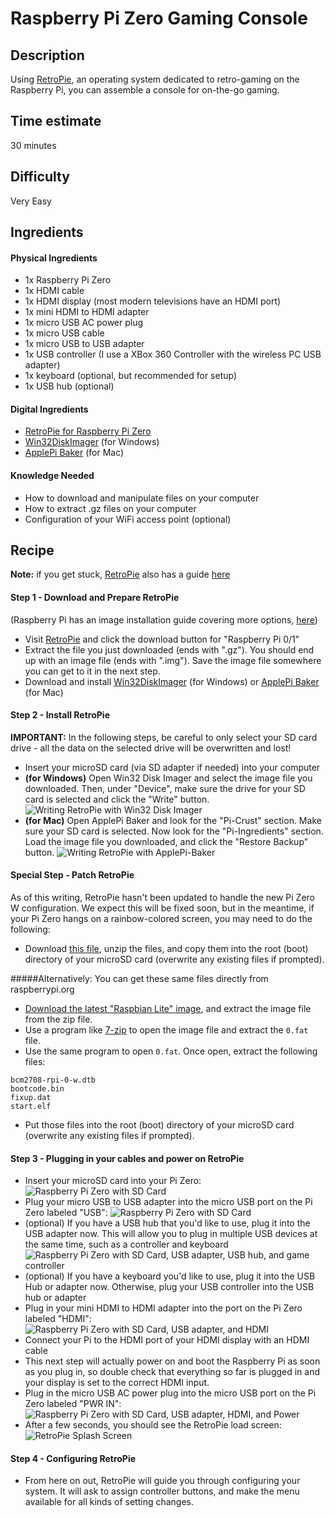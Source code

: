 Raspberry Pi Zero Gaming Console
================================

Description
-------------------
Using [RetroPie][retro-pie-site], an operating system dedicated to retro-gaming on the Raspberry Pi, you can assemble a console for on-the-go gaming.

Time estimate
-------------
30 minutes

Difficulty
----------
Very Easy

Ingredients
-----------
#### Physical Ingredients
- 1x Raspberry Pi Zero
- 1x HDMI cable
- 1x HDMI display (most modern televisions have an HDMI port)
- 1x mini HDMI to HDMI adapter
- 1x micro USB AC power plug
- 1x micro USB cable
- 1x micro USB to USB adapter
- 1x USB controller (I use a XBox 360 Controller with the wireless PC USB adapter)
- 1x keyboard (optional, but recommended for setup)
- 1x USB hub (optional)

#### Digital Ingredients
- [RetroPie for Raspberry Pi Zero][retro-pie-install]
- [Win32DiskImager][win32-disk-imager-download] (for Windows)
- [ApplePi Baker][applepi-baker-download] (for Mac)

#### Knowledge Needed
- How to download and manipulate files on your computer
- How to extract .gz files on your computer
- Configuration of your WiFi access point (optional)

Recipe
------
**Note:** if you get stuck, [RetroPie][retro-pie-site] also has a guide [here][retro-pie-guide]

#### Step 1 - Download and Prepare RetroPie
(Raspberry Pi has an image installation guide covering more options, [here][generic-image-install-guide])

- Visit [RetroPie][retro-pie-download] and click the download button for "Raspberry Pi 0/1"
- Extract the file you just downloaded (ends with ".gz"). You should end up with an image file (ends with ".img"). Save the image file somewhere you can get to it in the next step.
- Download and install [Win32DiskImager][win32-disk-imager-download] (for Windows) or [ApplePi Baker][applepi-baker-download] (for Mac)

#### Step 2 - Install RetroPie
**IMPORTANT:** In the following steps, be careful to only select your SD card drive - all the data on the selected drive will be overwritten and lost!

- Insert your microSD card (via SD adapter if needed) into your computer
- **(for Windows)** Open Win32 Disk Imager and select the image file you downloaded. Then, under "Device", make sure the drive for your SD card is selected and click the "Write" button.
![Writing RetroPie with Win32 Disk Imager](../graphics/Win32DiskImager-retropie.png "Writing RetroPie with Win32 Disk Imager")
- **(for Mac)** Open ApplePi Baker and look for the "Pi-Crust" section. Make sure your SD card is selected. Now look for the "Pi-Ingredients" section. Load the image file you downloaded, and click the "Restore Backup" button.
![Writing RetroPie with ApplePi-Baker](../graphics/ApplePi-Baker-retropie.png "Writing RetroPie with ApplePi-Baker")

#### Special Step - Patch RetroPie
As of this writing, RetroPie hasn't been updated to handle the new Pi Zero W configuration. We expect this will be fixed soon, but in the meantime, if your Pi Zero hangs on a rainbow-colored screen, you may need to do the following:

- Download [this file](rpi0w-retropie-fix.zip), unzip the files, and copy them into the root (boot) directory of your microSD card (overwrite any existing files if prompted).

#####Alternatively:
You can get these same files directly from raspberrypi.org

- [Download the latest "Raspbian Lite" image](https://downloads.raspberrypi.org/raspbian_lite_latest), and extract the image file from the zip file.
- Use a program like [7-zip](http://www.7-zip.org) to open the image file and extract the `0.fat` file.
- Use the same program to open `0.fat`. Once open, extract the following files:
```
bcm2708-rpi-0-w.dtb
bootcode.bin
fixup.dat
start.elf
```
- Put those files into the root (boot) directory of your microSD card (overwrite any existing files if prompted).

#### Step 3 - Plugging in your cables and power on RetroPie
- Insert your microSD card into your Pi Zero:
![Raspberry Pi Zero with SD Card](../graphics/raspberry-pi-zero-with-sd.jpg "Raspberry Pi Zero with SD Card")
- Plug your micro USB to USB adapter into the micro USB port on the Pi Zero labeled "USB":
![Raspberry Pi Zero with SD Card](../graphics/raspberry-pi-zero-with-sd-usb.jpg "Raspberry Pi Zero with SD Card")
- (optional) If you have a USB hub that you'd like to use, plug it into the USB adapter now. This will allow you to plug in multiple USB devices at the same time, such as a controller and keyboard
![Raspberry Pi Zero with SD Card, USB adapter, USB hub, and game controller](../graphics/raspberry-pi-zero-with-usb-hub-network-controller.jpg "Raspberry Pi Zero with SD Card, USB adapter, USB hub, and game controller")
- (optional) If you have a keyboard you'd like to use, plug it into the USB Hub or adapter now. Otherwise, plug your USB controller into the USB hub or adapter
- Plug in your mini HDMI to HDMI adapter into the port on the Pi Zero labeled "HDMI":
![Raspberry Pi Zero with SD Card, USB adapter, and HDMI](../graphics/raspberry-pi-zero-with-sd-usb-hdmi.jpg "Raspberry Pi Zero with SD Card, USB adapter, and HDMI")
- Connect your Pi to the HDMI port of your HDMI display with an HDMI cable
- This next step will actually power on and boot the Raspberry Pi as soon as you plug in, so double check that everything so far is plugged in and your display is set to the correct HDMI input.
- Plug in the micro USB AC power plug into the micro USB port on the Pi Zero labeled "PWR IN":
![Raspberry Pi Zero with SD Card, USB adapter, HDMI, and Power](../graphics/raspberry-pi-zero-with-sd-usb-hdmi-power.jpg "Raspberry Pi Zero with SD Card, USB adapter, HDMI, and Power")
- After a few seconds, you should see the RetroPie load screen:
![RetroPie Splash Screen](../graphics/retropie-splash.png "RetroPie Splash Screen")


#### Step 4 - Configuring RetroPie
- From here on out, RetroPie will guide you through configuring your system. It will ask to assign controller buttons, and make the menu available for all kinds of setting changes.



[applepi-baker-download]: https://www.tweaking4all.com/?wpfb_dl=94
[generic-image-install-guide]: https://www.raspberrypi.org/documentation/installation/installing-images/
[retro-pie-download]: https://retropie.org.uk/download/
[retro-pie-guide]: https://retropie.org.uk/docs/First-Installation/
[retro-pie-install]: https://github.com/RetroPie/RetroPie-Setup/releases/download/4.1/retropie-4.1-rpi1_zero.img.gz
[retro-pie-site]: https://retropie.org.uk/
[win32-disk-imager-download]: https://sourceforge.net/projects/win32diskimager/files/latest/download
